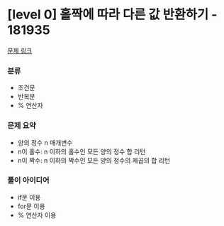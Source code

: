 # [level 0] 홀짝에 따라 다른 값 반환하기 - 181935

[문제 링크](https://school.programmers.co.kr/learn/courses/30/lessons/181935)

### 분류
- 조건문
- 반복문
- % 연산자

### 문제 요약
- 양의 정수 n 매개변수
- n이 홀수: n 이하의 홀수인 모든 양의 정수 합 리턴
- n이 짝수: n 이하의 짝수인 모든 양의 정수의 제곱의 합 리턴

### 풀이 아이디어
- if문 이용
- for문 이용
- % 연산자 이용 
